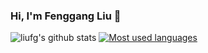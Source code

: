 ### Hi, I'm Fenggang Liu 👋

<!-- ![Fenggang's github stats](https://github-readme-stats.vercel.app/api?username=liufg&show_icons=true&hide=prs&&count_private=false&theme=default_repocard) -->
![liufg's github stats](https://github-readme-stats-git-masterrstaa-rickstaa.vercel.app/api?username=liufg&&show_icons=true&theme=default_repocard)
[![Most used languages](https://github-readme-stats-git-masterrstaa-rickstaa.vercel.app/api/top-langs/?username=liufg&layout=compact)](https://github.com/anuraghazra/github-readme-stats)


<!--
**liufg/liufg** is a ✨ _special_ ✨ repository because its `README.md` (this file) appears on your GitHub profile.

Here are some ideas to get you started:

- 🔭 I’m currently working on ...
- 🌱 I’m currently learning ...
- 👯 I’m looking to collaborate on ...
- 🤔 I’m looking for help with ...
- 💬 Ask me about ...
- 📫 How to reach me: ...
- 😄 Pronouns: ...
- ⚡ Fun fact: ...
-->
